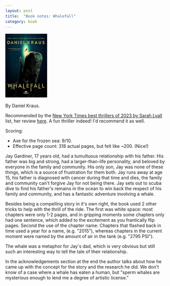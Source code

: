 ```yaml
---
layout: post
title:  "Book notes: Whalefall"
category: book
---
```


![Book cover](/assets/whalefall.jpg)

By Daniel Kraus.

Recommended by the [New York Times best thrillers of 2023 by Sarah Lyall](https://www.nytimes.com/2023/12/02/books/review/best-thrillers-2023.html) list, her review [here](https://www.nytimes.com/2023/07/30/books/review/daniel-kraus-whalefall.html). A fun thriller indeed! I'd recommend it as well.

Scoring:
* Axe for the frozen sea: 9/10.
* Effective page count: 318 actual pages, but felt like ~200. (Nice!)

Jay Gardiner, 17 years old, had a tumultuous relationship with his father. His father was big and strong, had a larger-than-life personality, and beloved by everyone in the family and community. His only son, Jay was none of these things, which is a source of frustration for them both. Jay runs away at age 15, his father is diagnosed with cancer during that time and dies, the family and community can't forgive Jay for not being there. Jay sets out to scuba dive to find his father's remains in the ocean to win back the respect of his family and community, and has a fantastic adventure involving a whale.

Besides being a compelling story in it's own right, the book used 2 other tricks to help with the thrill of the ride. The first was white space: most chapters were only 1-2 pages, and in gripping moments some chapters only had one sentence, which added to the excitement as you frantically flip pages. Second the use of the chapter name: Chapters that flashed back in time used a year for a name, (e.g. "2015"), whereas chapters in the current moment were named by the amount of air in the tank (e.g. "2795 PSI").

The whale was a metaphor for Jay's dad, which is very obvious but still such an interesting way to tell the tale of their relationship.

In the acknowledgements section at the end the author talks about how he came up with the concept for the story and the research he did. We don't know of a case where a whale has eaten a human, but "sperm whales are mysterious enough to lend me a degree of artistic license."
